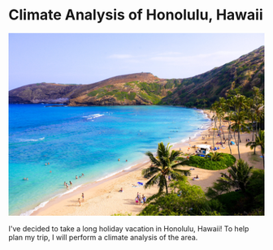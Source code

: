 #  Climate Analysis of Honolulu, Hawaii

![beach.jpg](images/beach.jpg)

I've decided to take a long holiday vacation in Honolulu, Hawaii! To help plan my trip, I will perform a climate analysis of the area.

